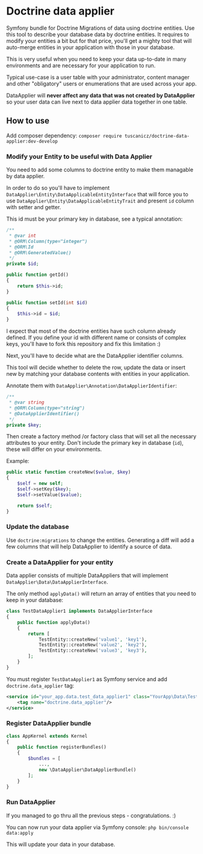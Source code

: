 # Doctrine data applier

Symfony bundle for Doctrine Migrations of data using doctrine entities.
Use this tool to describe your database data by doctrine entities.
It requires to modify your entities a bit but for that price,
you'll get a mighty tool that will auto-merge entities in your application
with those in your database.

This is very useful when you need to keep your data up-to-date
 in many environments and are necessary for your application to run.
 
Typical use-case is a user table with your administrator, content manager
 and other "obligatory" users or enumerations that are used across your app.

DataApplier will **never affect any data that was not created by DataApplier**
so your user data can live next to data applier data together in one table.

## How to use

Add composer dependency: ``composer require tuscanicz/doctrine-data-applier:dev-develop``

### Modify your Entity to be useful with Data Applier

You need to add some columns to doctrine entity to make them managable by data applier.

In order to do so you'll have to implement ``DataApplier\Entity\DataApplicableEntityInterface``
 that will force you to use ``DataApplier\Entity\DataApplicableEntityTrait``
 and present ``id`` column with setter and getter.
 
This id must be your primary key in database, see a typical annotation:

```php
/**
 * @var int
 * @ORM\Column(type="integer")
 * @ORM\Id
 * @ORM\GeneratedValue()
 */
private $id;

public function getId()
{
    return $this->id;
}

public function setId(int $id)
{
    $this->id = $id;
}
```

I expect that most of the doctrine entities have such column already defined.
If you define your id with different name or consists of complex keys,
 you'll have to fork this repository and fix this limitation :)

Next, you'll have to decide what are the DataApplier identifier columns.

This tool will decide whether to delete the row, update the data or insert new
 by matching your database contents with entities in your application.

Annotate them with ``DataApplier\Annotation\DataApplierIdentifier``:

```php
/**
 * @var string
 * @ORM\Column(type="string")
 * @DataApplierIdentifier()
 */
private $key;
```

Then create a factory method /or factory class
that will set all the necessary attributes to your entity.
Don't include the primary key in database (``id``),
 these will differ on your environments.

Example:
```php
public static function createNew($value, $key)
{
    $self = new self;
    $self->setKey($key);
    $self->setValue($value);

    return $self;
}
```

### Update the database

Use ``doctrine:migrations`` to change the entities.
Generating a diff will add a few columns that will help DataApplier to identify a source of data.

### Create a DataApplier for your entity

Data applier consists of multiple DataAppliers
 that will implement ``DataApplier\Data\DataApplierInterface``.
 
The only method ``applyData()`` will return
 an array of entities that you need to keep in your database:
 
```php
class TestDataApplier1 implements DataApplierInterface
{
    public function applyData()
    {
        return [
            TestEntity::createNew('value1', 'key1'),
            TestEntity::createNew('value2', 'key2'),
            TestEntity::createNew('value3', 'key3'),
        ];
    }
}

```

You must register ``TestDataApplier1`` as Symfony service
 and add ``doctrine.data_applier`` tag:
 
```xml
<service id="your_app.data.test_data_applier1" class="YourApp\Data\TestDataApplier1">
    <tag name="doctrine.data_applier"/>
</service>
```

### Register DataApplier bundle

```php
class AppKernel extends Kernel
{
    public function registerBundles()
    {
        $bundles = [
            ...,
            new \DataApplier\DataApplierBundle()
        ];
    }
}
```

### Run DataApplier

If you managed to go thru all the previous steps - congratulations. :)

You can now run your data applier via Symfony console:
``php bin/console data:apply``

This will update your data in your database.